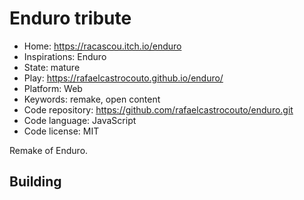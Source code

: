 # Enduro tribute

- Home: https://racascou.itch.io/enduro
- Inspirations: Enduro
- State: mature
- Play: https://rafaelcastrocouto.github.io/enduro/
- Platform: Web
- Keywords: remake, open content
- Code repository: https://github.com/rafaelcastrocouto/enduro.git
- Code language: JavaScript
- Code license: MIT

Remake of Enduro.

## Building
